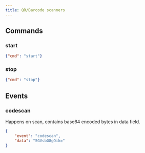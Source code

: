 ```yaml
---
title: QR/Barcode scanners
---
```


## Commands

### start

```json
{"cmd": "start"}
```

### stop

```json
{"cmd": "stop"}
```

## Events

### codescan

Happens on scan, contains base64 encoded bytes in data field.
```json
{
    "event": "codescan",
    "data": "SGVsbG8gOik="
}
```
